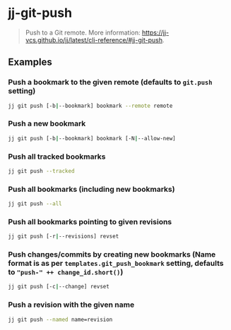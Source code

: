 # jj-git-push

> Push to a Git remote. More information: <https://jj-vcs.github.io/jj/latest/cli-reference/#jj-git-push>.

## Examples

### Push a bookmark to the given remote (defaults to `git.push` setting)

```bash
jj git push [-b|--bookmark] bookmark --remote remote
```

### Push a new bookmark

```bash
jj git push [-b|--bookmark] bookmark [-N|--allow-new]
```

### Push all tracked bookmarks

```bash
jj git push --tracked
```

### Push all bookmarks (including new bookmarks)

```bash
jj git push --all
```

### Push all bookmarks pointing to given revisions

```bash
jj git push [-r|--revisions] revset
```

### Push changes/commits by creating new bookmarks (Name format is as per `templates.git_push_bookmark` setting, defaults to `"push-" ++ change_id.short()`)

```bash
jj git push [-c|--change] revset
```

### Push a revision with the given name

```bash
jj git push --named name=revision
```
